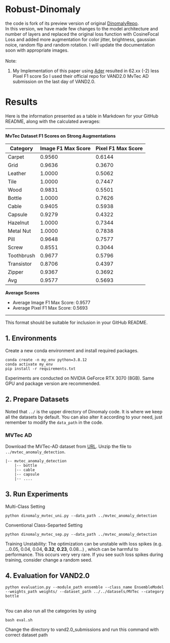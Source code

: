 # Robust-Dinomaly 

the code is fork of its preview version of original [DinomalyRepo](https://github.com/guojiajeremy/Dinomaly). 
 <br>
In this version, we have made few changes to the model architecture and number of layers and replaced the original loss function with CosineFocal Loss and added more augmentation for color jitter, brightness, gaussian noice, random flip and random rotation. I will update the documentation soon with appropriate images.
<br>
<br>
Note: 
1. My Implementation of this paper using  [Ader](https://github.com/zhangzjn/ader) resulted in 62.xx (-2) less Pixel F1 score So I used their official repo for VAND2.0 MvTec AD submission on the last day of VAND2.0.

# Results

Here is the information presented as a table in Markdown for your GitHub README, along with the calculated averages:

---

**MvTec Dataset F1 Scores on Strong Augmentations**

| Category     | Image F1 Max Score | Pixel F1 Max Score |
|--------------|---------------------|--------------------|
| Carpet       | 0.9560              | 0.6144             |
| Grid         | 0.9636              | 0.3670             |
| Leather      | 1.0000              | 0.5062             |
| Tile         | 1.0000              | 0.7447             |
| Wood         | 0.9831              | 0.5501             |
| Bottle       | 1.0000              | 0.7626             |
| Cable        | 0.9405              | 0.5938             |
| Capsule      | 0.9279              | 0.4322             |
| Hazelnut     | 1.0000              | 0.7344             |
| Metal Nut    | 1.0000              | 0.7838             |
| Pill         | 0.9648              | 0.7577             |
| Screw        | 0.8551              | 0.3044             |
| Toothbrush   | 0.9677              | 0.5796             |
| Transistor   | 0.8706              | 0.4397             |
| Zipper       | 0.9367              | 0.3692             |
| Avg          | 0.9577              | 0.5693            |

**Average Scores**

- Average Image F1 Max Score: 0.9577
- Average Pixel F1 Max Score: 0.5693

---

This format should be suitable for inclusion in your GitHub README.


## 1. Environments

Create a new conda environment and install required packages.

```
conda create -n my_env python=3.8.12
conda activate my_env
pip install -r requirements.txt
```
Experiments are conducted on NVIDIA GeForce RTX 3070 (8GB). Same GPU and package version are recommended. 

## 2. Prepare Datasets
Noted that `../` is the upper directory of Dinomaly code. It is where we keep all the datasets by default.
You can also alter it according to your need, just remember to modify the `data_path` in the code. 

### MVTec AD

Download the MVTec-AD dataset from [URL](https://www.mvtec.com/company/research/datasets/mvtec-ad).
Unzip the file to `../mvtec_anomaly_detection`.
```
|-- mvtec_anomaly_detection
    |-- bottle
    |-- cable
    |-- capsule
    |-- ....
```


## 3. Run Experiments
Multi-Class Setting
```
python dinomaly_mvtec_uni.py --data_path ../mvtec_anomaly_detection
```


Conventional Class-Separted Setting
```
python dinomaly_mvtec_sep.py --data_path ../mvtec_anomaly_detection
```


Training Unstability: The optimization can be unstable with loss spikes (e.g. ...0.05, 0.04, 0.04, **0.32**, **0.23**, 0.08...)
, which can be harmful to performance. This occurs very very rare. If you see such loss spikes during training, consider change a random seed.

## 4. Evaluation for VAND2.0
```
python evaluation.py --module_path ensemble --class_name EnsembleModel --weights_path weights/ --dataset_path ../../datasets/MVTec --category bottle
```
<br>
You can also run all the categories by using

```
bash eval.sh
```
Change the directory to vand2.0_submissions and run this command with correct dataset path
